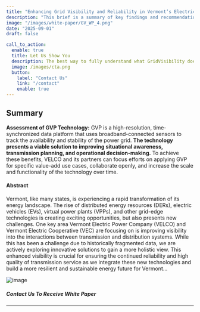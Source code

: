 ```yaml
---
title: "Enhancing Grid Visibility and Reliability in Vermont’s Electric Grid"
description: "This brief is a summary of key findings and recommendations from the evaluation of the GridVisibility Platform (GVP) "
image: "/images/white-paper/GV_WP_4.png"
date: "2025-09-01"
draft: false

call_to_action:
  enable: true
  title: Let Us Show You
  description: The best way to fully understand what GridVisibility does is to see it...live. That's when the implications of high fidelity, low latency, and continuous distribution come into focus. GridVisibility changes everything!
  image: /images/cta.png
  button:
    label: "Contact Us"
    link: "/contact"
    enable: true
---
```


## Summary

<b>Assessment of GVP Technology:</b> GVP is a high-resolution, time-synchronized data platform that uses broadband-connected sensors to track the availability and stability of the power grid. <b>The technology presents a viable solution to improving situational awareness, transmission planning, and operational decision-making.</b> To achieve these benefits, VELCO and its partners can focus efforts on applying GVP for specific value-add use cases, collaborate openly, and increase the scale and functionality of the technology over time.

#### Abstract

Vermont, like many states, is experiencing a rapid transformation of its energy landscape. The rise of distributed energy resources (DERs), electric vehicles (EVs), virtual power plants (VPPs), and other grid-edge technologies is creating exciting opportunities, but also presents new challenges. One key area Vermont Electric Power Company (VELCO) and Vermont Electric Cooperative (VEC) are focusing on is improving visibility into the interactions between transmission and distribution systems. While this has been a challenge due to historically fragmented data, we are actively exploring innovative solutions to gain a more holistic view. This enhanced visibility is crucial for ensuring the continued reliability and high quality of transmission service as we integrate these new technologies and build a more resilient and sustainable energy future for Vermont...

![image](/images/white-paper/GV_WP_4.png)

##### Contact Us To Receive White Paper

---
